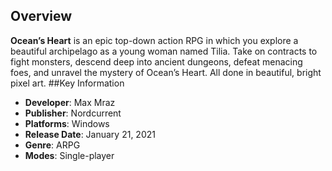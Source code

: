 ## Overview

**Ocean’s Heart** is an epic top-down action RPG in which you explore a beautiful archipelago as a young woman named Tilia. Take on contracts to fight monsters, descend deep into ancient dungeons, defeat menacing foes, and unravel the mystery of Ocean’s Heart. All done in beautiful, bright pixel art.
##Key Information

- **Developer**: Max Mraz
- **Publisher**: Nordcurrent
- **Platforms**: Windows
- **Release Date**: January 21, 2021
- **Genre**: ARPG
- **Modes**: Single-player